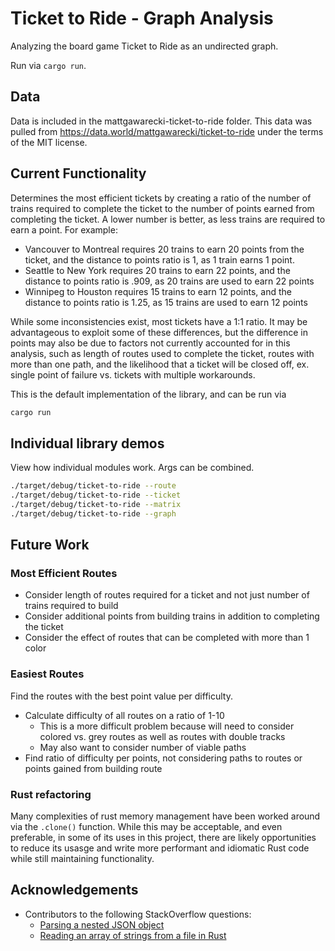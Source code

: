 # Ticket to Ride - Graph Analysis

Analyzing the board game Ticket to Ride as an undirected graph.

Run via `cargo run`.

## Data

Data is included in the mattgawarecki-ticket-to-ride folder. This data was pulled 
from https://data.world/mattgawarecki/ticket-to-ride under the terms of the MIT 
license.

## Current Functionality

Determines the most efficient tickets by creating a ratio of the number of trains required to complete the ticket to the number of points earned from completing the ticket. A lower number is better, as less trains are required to earn a point. For example:

* Vancouver to Montreal requires 20 trains to earn 20 points from the ticket, and the distance to points ratio is 1, as 1 train earns 1 point.
* Seattle to New York requires 20 trains to earn 22 points, and the distance to points ratio is .909, as 20 trains are used to earn 22 points
* Winnipeg to Houston requires 15 trains to earn 12 points, and the distance to points ratio is 1.25, as 15 trains are used to earn 12 points

While some inconsistencies exist, most tickets have a 1:1 ratio. It may be advantageous to exploit some of these differences, but the difference in points may also be due to factors not currently accounted for in this analysis, such as length of routes used to complete the ticket, routes with more than one path, and the likelihood that a ticket will be closed off, ex. single point of failure vs. tickets with multiple workarounds.

This is the default implementation of the library, and can be run via

```sh
cargo run
```

## Individual library demos

View how individual modules work. Args can be combined.

```sh
./target/debug/ticket-to-ride --route
./target/debug/ticket-to-ride --ticket
./target/debug/ticket-to-ride --matrix
./target/debug/ticket-to-ride --graph
```

## Future Work

### Most Efficient Routes

* Consider length of routes required for a ticket and not just number of trains required to build
* Consider additional points from building trains in addition to completing the ticket
* Consider the effect of routes that can be completed with more than 1 color

### Easiest Routes

Find the routes with the best point value per difficulty.

* Calculate difficulty of all routes on a ratio of 1-10
  * This is a more difficult problem because will need to consider colored vs. 
    grey routes as well as routes with double tracks
  * May also want to consider number of viable paths
* Find ratio of difficulty per points, not considering paths to routes or 
points gained from building route

### Rust refactoring

Many complexities of rust memory management have been worked around via the `.clone()` function. While this may be acceptable, and even preferable, in some of its uses in this project, there are likely opportunities to reduce its usasge and write more performant and idiomatic Rust code while still maintaining functionality.

## Acknowledgements

* Contributors to the following StackOverflow questions:
  * [Parsing a nested JSON object](https://stackoverflow.com/questions/72289549/parsing-a-nested-json-in-rust-with-serde-json)
  * [Reading an array of strings from a file in Rust](https://stackoverflow.com/questions/72416538/reading-an-array-of-strings-from-a-file-in-rust/72416571#72416571)
